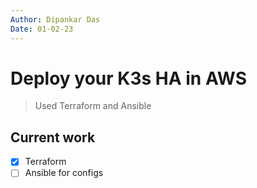 ```yaml
---
Author: Dipankar Das
Date: 01-02-23
---
```

# Deploy your K3s HA in AWS

> Used Terraform and Ansible

## Current work
- [x] Terraform
- [ ] Ansible for configs